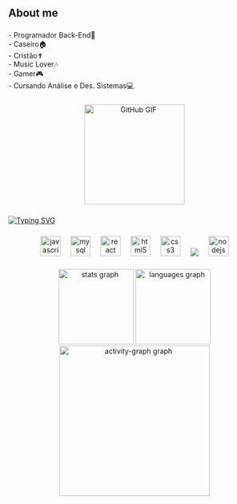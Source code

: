 <h2 align="left">About me</h2>

###

<p align="left">- Programador Back-End👾<br>- Caseiro🏠<br>- Cristão✝<br>- Music Lover🎶<br>- Gamer🎮<br>- Cursando Análise e Des. Sistemas💻</p>

###

<div align="center">
  <img src="https://media.giphy.com/media/UCQ5LookOT2ufbsGiT/giphy-downsized-large.gif" alt="GitHub GIF" style="height:200px;"/>
</div>

###

<a href="https://git.io/typing-svg"><img src="https://readme-typing-svg.demolab.com?font=Bona+Nova+SC&size=35&pause=1000&color=F73927&center=true&vCenter=true&height=66&lines=Programming+Fire..." alt="Typing SVG" /></a>

###

###

<div align="center">
  <img src="https://cdn.jsdelivr.net/gh/devicons/devicon/icons/javascript/javascript-original.svg" height="40" alt="javascript logo"  />
  <img width="12" />
  <img src="https://cdn.jsdelivr.net/gh/devicons/devicon/icons/mysql/mysql-original.svg" height="40" alt="mysql logo"  />
  <img width="12" />
  <img src="https://cdn.jsdelivr.net/gh/devicons/devicon/icons/react/react-original.svg" height="40" alt="react logo"  />
  <img width="12" />
  <img src="https://cdn.jsdelivr.net/gh/devicons/devicon/icons/html5/html5-original.svg" height="40" alt="html5 logo"  />
  <img width="12" />
  <img src="https://cdn.jsdelivr.net/gh/devicons/devicon/icons/css3/css3-original.svg" height="40" alt="css3 logo"  />
  <img width="12" />
 <img src="https://cdn.jsdelivr.net/gh/devicons/devicon@latest/icons/insomnia/insomnia-original.svg" />    
  <img width="12" />
  <img src="https://cdn.jsdelivr.net/gh/devicons/devicon/icons/nodejs/nodejs-original-wordmark.svg" height="40" alt="nodejs logo"  />
</div>

###
<div align="center">
  <img src="https://github-readme-stats.vercel.app/api?username=Zuitow&hide_title=false&hide_rank=false&show_icons=true&include_all_commits=true&count_private=true&disable_animations=false&theme=aura&locale=en&hide_border=false&order=1&custom_title=Meus%20Status" height="150" alt="stats graph"  />
  <img src="https://github-readme-stats.vercel.app/api/top-langs?username=Zuitow&locale=en&hide_title=false&layout=compact&card_width=320&langs_count=4&theme=aura&hide_border=false&order=2" height="150" alt="languages graph"  />
  <img src="https://github-readme-activity-graph.vercel.app/graph?username=Zuitow&radius=16&theme=redical&area=true&order=5" height="300" alt="activity-graph graph"  />
</div>

###




